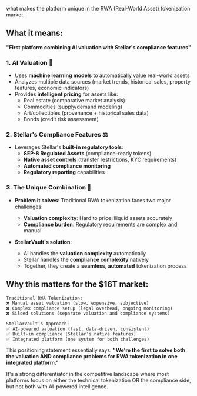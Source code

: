 what makes the platform unique in the RWA (Real-World Asset) tokenization market.

## What it means:

**"First platform combining AI valuation with Stellar's compliance features"**

### 1. **AI Valuation** 🤖
- Uses **machine learning models** to automatically value real-world assets
- Analyzes multiple data sources (market trends, historical sales, property features, economic indicators)
- Provides **intelligent pricing** for assets like:
  - Real estate (comparative market analysis)
  - Commodities (supply/demand modeling)
  - Art/collectibles (provenance + historical sales data)
  - Bonds (credit risk assessment)

### 2. **Stellar's Compliance Features** ⚖️
- Leverages Stellar's **built-in regulatory tools**:
  - **SEP-8 Regulated Assets** (compliance-ready tokens)
  - **Native asset controls** (transfer restrictions, KYC requirements)
  - **Automated compliance monitoring**
  - **Regulatory reporting** capabilities

### 3. **The Unique Combination** 🔗
- **Problem it solves**: Traditional RWA tokenization faces two major challenges:
  - **Valuation complexity**: Hard to price illiquid assets accurately
  - **Compliance burden**: Regulatory requirements are complex and manual

- **StellarVault's solution**: 
  - AI handles the **valuation complexity** automatically
  - Stellar handles the **compliance complexity** natively
  - Together, they create a **seamless, automated** tokenization process

## Why this matters for the $16T market:

```
Traditional RWA Tokenization:
❌ Manual asset valuation (slow, expensive, subjective)
❌ Complex compliance setup (legal overhead, ongoing monitoring)
❌ Siloed solutions (separate valuation and compliance systems)

StellarVault's Approach:
✅ AI-powered valuation (fast, data-driven, consistent)
✅ Built-in compliance (Stellar's native features)
✅ Integrated platform (one system for both challenges)
```

This positioning statement essentially says: **"We're the first to solve both the valuation AND compliance problems for RWA tokenization in one integrated platform."**

It's a strong differentiator in the competitive landscape where most platforms focus on either the technical tokenization OR the compliance side, but not both with AI-powered intelligence.